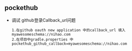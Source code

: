 ## pockethub 

* 调试 github登录Callback_url问题

  ```
  1.在github oauth new application 中的callback_url 填入 myawesomeschema://nihao.com
  2.在项目中gradle.properties 中 pockethub_github_callback=myawesomeschema://nihao.com
  ```

  ​